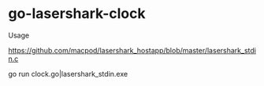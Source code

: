 # go-lasershark-clock
Usage

https://github.com/macpod/lasershark_hostapp/blob/master/lasershark_stdin.c

go run clock.go|lasershark_stdin.exe